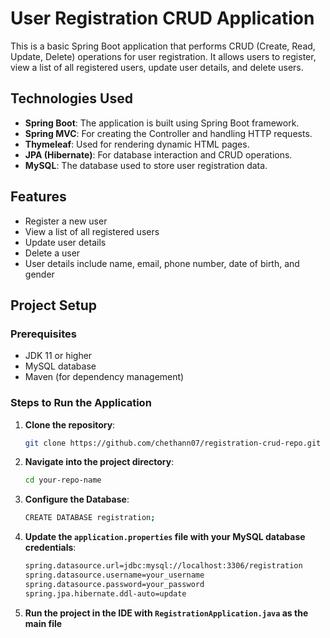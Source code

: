 # User Registration CRUD Application

This is a basic Spring Boot application that performs CRUD (Create, Read, Update, Delete) operations for user registration. It allows users to register, view a list of all registered users, update user details, and delete users.

## Technologies Used

- **Spring Boot**: The application is built using Spring Boot framework.
- **Spring MVC**: For creating the Controller and handling HTTP requests.
- **Thymeleaf**: Used for rendering dynamic HTML pages.
- **JPA (Hibernate)**: For database interaction and CRUD operations.
- **MySQL**: The database used to store user registration data.

## Features

- Register a new user
- View a list of all registered users
- Update user details
- Delete a user
- User details include name, email, phone number, date of birth, and gender

## Project Setup

### Prerequisites

- JDK 11 or higher
- MySQL database
- Maven (for dependency management)

### Steps to Run the Application

1. **Clone the repository**:
   ```bash
   git clone https://github.com/chethann07/registration-crud-repo.git
   ```
2. **Navigate into the project directory**:
   ```bash
   cd your-repo-name
   ```
3. **Configure the Database**:
   ```bash
   CREATE DATABASE registration;
   ```
4. **Update the `application.properties` file with your MySQL database credentials**:
   ```bash
   spring.datasource.url=jdbc:mysql://localhost:3306/registration
   spring.datasource.username=your_username
   spring.datasource.password=your_password
   spring.jpa.hibernate.ddl-auto=update
   ```
5. **Run the project in the IDE with `RegistrationApplication.java` as the main file**

